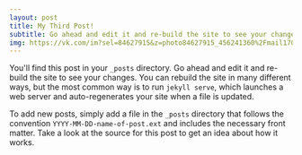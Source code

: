 ```yaml
---
layout: post
title: My Third Post!
subtitle: Go ahead and edit it and re-build the site to see your changes.
img: https://vk.com/im?sel=84627915&z=photo84627915_456241360%2Fmail1702
---
```

You'll find this post in your `_posts` directory. Go ahead and edit it and re-build
the site to see your changes. You can rebuild the site in many different ways, but
the most common way is to run `jekyll serve`, which launches a web server and
auto-regenerates your site when a file is updated.

To add new posts, simply add a file in the `_posts` directory that follows the
convention `YYYY-MM-DD-name-of-post.ext` and includes the necessary front matter.
Take a look at the source for this post to get an idea about how it works.
